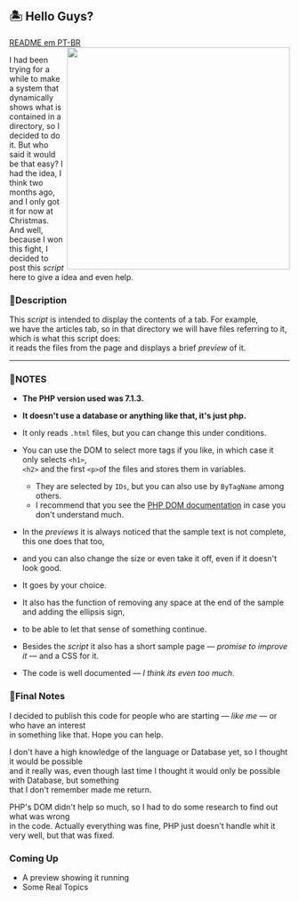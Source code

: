 ## 🏝 **Hello Guys?**
<a href="./Readme - PT-BR.md">README em PT-BR</a><br>
<img src="https://analyticsindiamag.com/wp-content/uploads/2018/12/programming.gif" align="right" width="400">

I had been trying for a while to make a system that dynamically shows what is contained in a directory, so I decided to do it. But who said it would be that easy? 
I had the idea, I think two months ago, and I only got it for now at Christmas.
And well, because I won this fight, I decided to post this <i>script</i> here to give a
idea and even help.

### 📕**Description**
This *script* is intended to display the contents of a tab. For example,  
we have the articles tab, so in that directory we will have files referring to it,  
which is what this script does:  
it reads the files from the page and displays a brief <i>preview</i> of it.
***
### 📃**NOTES**
- **The PHP version used was 7.1.3.**
- **It doesn't use a database or anything like that, it's just php.**
- It only reads `.html` files, but you can change this under conditions.

- You can use the DOM to select more tags if you like, in which case it only selects `<h1>`,  
`<h2>` and the first `<p>`of the files and stores them in variables.
  - They are selected by `IDs`, but you can also use by `ByTagName` among others.  
  - I recommend that you see the [PHP DOM documentation](https://www.php.net/manual/en/book.dom.php "PHP: DOM - Manual")
  in case you don't understand much.

- In the <i>previews</i> it is always noticed that the sample text is not complete, this one does that too,  
- and you can also change the size or even take it off, even if it doesn't look good.  
- It goes by your choice.

- It also has the function of removing any space at the end of the sample and adding the ellipsis sign,  
- to be able to let that sense of something continue.

- Besides the *script* it also has a short sample page — *promise to improve it* — and a CSS for it.

- The code is well documented — *I think its even too much*.

### 📃**Final Notes**
I decided to publish this code for people who are starting — *like me* — or who have an interest  
in something like that. Hope you can help.

I don't have a high knowledge of the language or Database yet, so I thought it would be possible  
and it really was, even though last time I thought it would only be possible with Database, but something  
that I don't remember made me return.

PHP's DOM didn't help so much, so I had to do some research to find out what was wrong  
in the code. Actually everything was fine, PHP just doesn't handle whit it very well, but that was fixed.

### **Coming Up**
- A preview showing it running
- Some Real Topics
